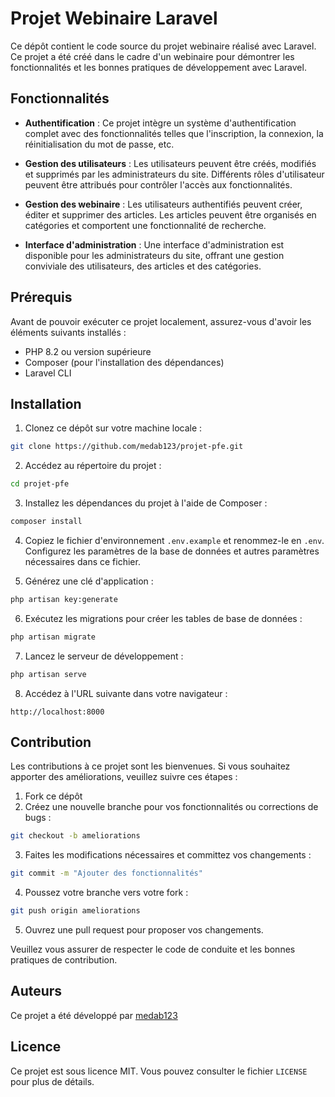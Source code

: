 
# Projet Webinaire Laravel

Ce dépôt contient le code source du projet webinaire réalisé avec Laravel. Ce projet a été créé dans le cadre d'un webinaire pour démontrer les fonctionnalités et les bonnes pratiques de développement avec Laravel.

## Fonctionnalités

- **Authentification** : Ce projet intègre un système d'authentification complet avec des fonctionnalités telles que l'inscription, la connexion, la réinitialisation du mot de passe, etc.

- **Gestion des utilisateurs** : Les utilisateurs peuvent être créés, modifiés et supprimés par les administrateurs du site. Différents rôles d'utilisateur peuvent être attribués pour contrôler l'accès aux fonctionnalités.

- **Gestion des webinaire** : Les utilisateurs authentifiés peuvent créer, éditer et supprimer des articles. Les articles peuvent être organisés en catégories et comportent une fonctionnalité de recherche.

- **Interface d'administration** : Une interface d'administration est disponible pour les administrateurs du site, offrant une gestion conviviale des utilisateurs, des articles et des catégories.

## Prérequis

Avant de pouvoir exécuter ce projet localement, assurez-vous d'avoir les éléments suivants installés :

- PHP 8.2 ou version supérieure
- Composer (pour l'installation des dépendances)
- Laravel CLI

## Installation

1. Clonez ce dépôt sur votre machine locale :

```bash
git clone https://github.com/medab123/projet-pfe.git
```

2. Accédez au répertoire du projet :

```bash
cd projet-pfe
```

3. Installez les dépendances du projet à l'aide de Composer :

```bash
composer install
```

4. Copiez le fichier d'environnement `.env.example` et renommez-le en `.env`. Configurez les paramètres de la base de données et autres paramètres nécessaires dans ce fichier.

5. Générez une clé d'application :

```bash
php artisan key:generate
```

6. Exécutez les migrations pour créer les tables de base de données :

```bash
php artisan migrate
```

7. Lancez le serveur de développement :

```bash
php artisan serve
```

8. Accédez à l'URL suivante dans votre navigateur :

```
http://localhost:8000
```

## Contribution

Les contributions à ce projet sont les bienvenues. Si vous souhaitez apporter des améliorations, veuillez suivre ces étapes :

1. Fork ce dépôt
2. Créez une nouvelle branche pour vos fonctionnalités ou corrections de bugs :
```bash
git checkout -b ameliorations
```
3. Faites les modifications nécessaires et committez vos changements :
```bash
git commit -m "Ajouter des fonctionnalités"
```
4. Poussez votre branche vers votre fork :
```bash
git push origin ameliorations
```
5. Ouvrez une pull request pour proposer vos changements.

Veuillez vous assurer de respecter le code de conduite et les bonnes pratiques de contribution.

## Auteurs

Ce projet a été développé par [medab123](https://github.com/medab123) 

## Licence
Ce projet est sous licence MIT. Vous pouvez consulter le fichier `LICENSE`  pour plus de détails.
